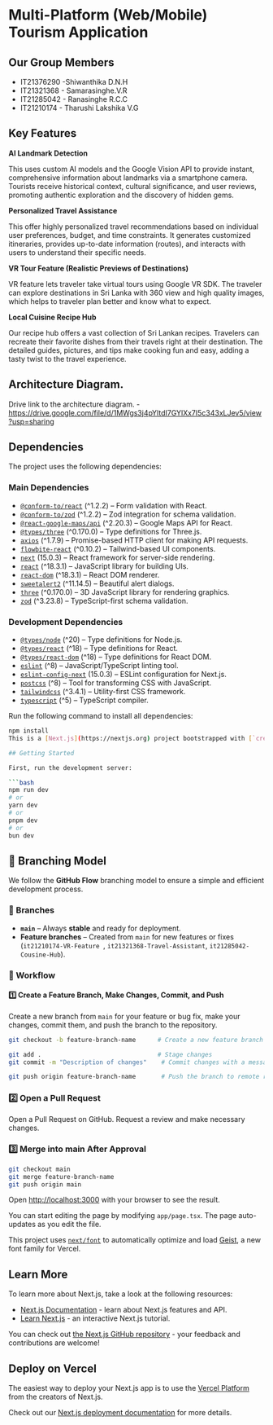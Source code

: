 # Multi-Platform (Web/Mobile) Tourism Application
## Our Group Members

- IT21376290 -Shiwanthika D.N.H
- IT21321368 - Samarasinghe.V.R
- IT21285042 - Ranasinghe R.C.C
- IT21210174 - Tharushi Lakshika V.G

## Key Features
**AI Landmark Detection**
  
This uses custom AI models and the Google Vision API to provide instant, comprehensive information about landmarks via a smartphone camera. Tourists receive historical context, cultural significance, and user reviews, promoting authentic exploration and the discovery of hidden gems.

**Personalized Travel Assistance**

This offer highly personalized travel recommendations based on individual user preferences, budget, and time constraints. It generates customized itineraries, provides up-to-date information (routes), and interacts with users to understand their specific needs.

**VR Tour Feature (Realistic Previews of Destinations)**

VR feature lets traveler take virtual tours using Google VR SDK. The traveler can explore destinations in Sri Lanka with 360 view and high quality images, which helps to traveler plan better and know what to expect. 

**Local Cuisine Recipe Hub**

Our recipe hub offers a vast collection of Sri Lankan recipes. Travelers can recreate their favorite dishes from their travels right at their destination. The detailed guides, pictures, and tips make cooking fun and easy, adding a tasty twist to the travel experience.

## Architecture Diagram. 

Drive link to the architecture diagram. - https://drive.google.com/file/d/1MWgs3j4pYltdI7GYlXx7I5c343xLJev5/view?usp=sharing

## Dependencies
 
The project uses the following dependencies:
 
### Main Dependencies
- [`@conform-to/react`](https://www.npmjs.com/package/@conform-to/react) (^1.2.2) – Form validation with React.
- [`@conform-to/zod`](https://www.npmjs.com/package/@conform-to/zod) (^1.2.2) – Zod integration for schema validation.
- [`@react-google-maps/api`](https://www.npmjs.com/package/@react-google-maps/api) (^2.20.3) – Google Maps API for React.
- [`@types/three`](https://www.npmjs.com/package/@types/three) (^0.170.0) – Type definitions for Three.js.
- [`axios`](https://www.npmjs.com/package/axios) (^1.7.9) – Promise-based HTTP client for making API requests.
- [`flowbite-react`](https://www.npmjs.com/package/flowbite-react) (^0.10.2) – Tailwind-based UI components.
- [`next`](https://www.npmjs.com/package/next) (15.0.3) – React framework for server-side rendering.
- [`react`](https://www.npmjs.com/package/react) (^18.3.1) – JavaScript library for building UIs.
- [`react-dom`](https://www.npmjs.com/package/react-dom) (^18.3.1) – React DOM renderer.
- [`sweetalert2`](https://www.npmjs.com/package/sweetalert2) (^11.14.5) – Beautiful alert dialogs.
- [`three`](https://www.npmjs.com/package/three) (^0.170.0) – 3D JavaScript library for rendering graphics.
- [`zod`](https://www.npmjs.com/package/zod) (^3.23.8) – TypeScript-first schema validation.
 
### Development Dependencies
- [`@types/node`](https://www.npmjs.com/package/@types/node) (^20) – Type definitions for Node.js.
- [`@types/react`](https://www.npmjs.com/package/@types/react) (^18) – Type definitions for React.
- [`@types/react-dom`](https://www.npmjs.com/package/@types/react-dom) (^18) – Type definitions for React DOM.
- [`eslint`](https://www.npmjs.com/package/eslint) (^8) – JavaScript/TypeScript linting tool.
- [`eslint-config-next`](https://www.npmjs.com/package/eslint-config-next) (15.0.3) – ESLint configuration for Next.js.
- [`postcss`](https://www.npmjs.com/package/postcss) (^8) – Tool for transforming CSS with JavaScript.
- [`tailwindcss`](https://www.npmjs.com/package/tailwindcss) (^3.4.1) – Utility-first CSS framework.
- [`typescript`](https://www.npmjs.com/package/typescript) (^5) – TypeScript compiler.
 
Run the following command to install all dependencies:
 
```sh
npm install
This is a [Next.js](https://nextjs.org) project bootstrapped with [`create-next-app`](https://nextjs.org/docs/app/api-reference/cli/create-next-app).

## Getting Started

First, run the development server:

```bash
npm run dev
# or
yarn dev
# or
pnpm dev
# or
bun dev
```
## 🚀 Branching Model

We follow the **GitHub Flow** branching model to ensure a simple and efficient development process.

### 🌿 Branches

- **`main`** – Always **stable** and ready for deployment.
- **Feature branches** – Created from `main` for new features or fixes (`it21210174-VR-Feature `, `it21321368-Travel-Assistant`, `it21285042-Cousine-Hub`).

### 🔄 Workflow

#### 1️⃣ Create a Feature Branch, Make Changes, Commit, and Push  
Create a new branch from `main` for your feature or bug fix, make your changes, commit them, and push the branch to the repository.  
```sh
git checkout -b feature-branch-name      # Create a new feature branch

git add .                                # Stage changes
git commit -m "Description of changes"    # Commit changes with a message

git push origin feature-branch-name       # Push the branch to remote repository
```
### 2️⃣ Open a Pull Request 
Open a Pull Request  on GitHub.
Request a review and make necessary changes.

### 3️⃣ Merge into main After Approval
```sh
git checkout main
git merge feature-branch-name
git push origin main
```
Open [http://localhost:3000](http://localhost:3000) with your browser to see the result.

You can start editing the page by modifying `app/page.tsx`. The page auto-updates as you edit the file.

This project uses [`next/font`](https://nextjs.org/docs/app/building-your-application/optimizing/fonts) to automatically optimize and load [Geist](https://vercel.com/font), a new font family for Vercel.

## Learn More

To learn more about Next.js, take a look at the following resources:

- [Next.js Documentation](https://nextjs.org/docs) - learn about Next.js features and API.
- [Learn Next.js](https://nextjs.org/learn) - an interactive Next.js tutorial.

You can check out [the Next.js GitHub repository](https://github.com/vercel/next.js) - your feedback and contributions are welcome!

## Deploy on Vercel

The easiest way to deploy your Next.js app is to use the [Vercel Platform](https://vercel.com/new?utm_medium=default-template&filter=next.js&utm_source=create-next-app&utm_campaign=create-next-app-readme) from the creators of Next.js.

Check out our [Next.js deployment documentation](https://nextjs.org/docs/app/building-your-application/deploying) for more details.
